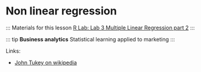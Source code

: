 # Non linear regression

::: Materials for this lesson
[R Lab: Lab 3 Multiple Linear Regression  part 2](https://mega.nz/file/q8QgkQLY#TDLXt8TmMIKpShNNJ3EWEjpX7Ud3FyXZYM9eZ4VZK1I)
:::

::: tip **Business analytics**
Statistical learning applied to marketing
:::

Links:

- [John Tukey on wikipedia](https://en.wikipedia.org/wiki/John_Tukey)
